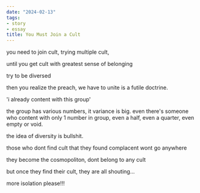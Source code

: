 ```yaml
---
date: "2024-02-13"
tags:
- story
- essay
title: You Must Join a Cult
---
```


you need to join cult, trying multiple cult,

until you get cult with greatest sense of belonging

try to be diversed

then you realize the preach, we have to unite is a futile doctrine.

'i already content with this group'

the group has various numbers, it variance is big. even there's someone who content with only 1 number in group, 
even a half, even a quarter, even empty or void.

the idea of diversity is bullshit. 

those who dont find cult that they found complacent wont go anywhere

they become the cosmopoliton, dont belong to any cult

but once they find their cult, they are all shouting...

more isolation please!!!